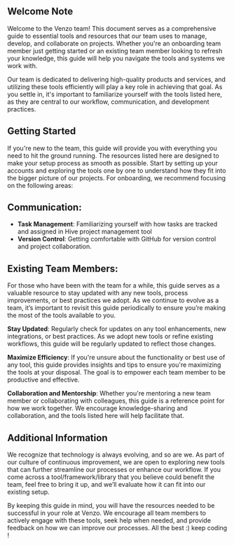 ## Welcome Note 

Welcome to the Venzo team! This document serves as a comprehensive guide to essential tools and resources that our team uses to manage, develop, and collaborate on projects. Whether you're an onboarding team member just getting started or an existing team member looking to refresh your knowledge, this guide will help you navigate the tools and systems we work with.

Our team is dedicated to delivering high-quality products and services, and utilizing these tools efficiently will play a key role in achieving that goal. As you settle in, it's important to familiarize yourself with the tools listed here, as they are central to our workflow, communication, and development practices.

##  Getting Started

If you're new to the team, this guide will provide you with everything you need to hit the ground running. The resources listed here are designed to make your setup process as smooth as possible. Start by setting up your accounts and exploring the tools one by one to understand how they fit into the bigger picture of our projects. For onboarding, we recommend focusing on the following areas:

## Communication: 

- **Task Management**: Familiarizing yourself with how tasks are tracked and assigned in Hive project management tool
- **Version Control**: Getting comfortable with GitHub for version control and project collaboration.


## Existing Team Members:

For those who have been with the team for a while, this guide serves as a valuable resource to stay updated with any new tools, process improvements, or best practices we adopt. As we continue to evolve as a team, it’s important to revisit this guide periodically to ensure you’re making the most of the tools available to you.

**Stay Updated**: Regularly check for updates on any tool enhancements, new integrations, or best practices. As we adopt new tools or refine existing workflows, this guide will be regularly updated to reflect those changes.

**Maximize Efficiency**: If you're unsure about the functionality or best use of any tool, this guide provides insights and tips to ensure you're maximizing the tools at your disposal. The goal is to empower each team member to be productive and effective.

**Collaboration and Mentorship**: Whether you're mentoring a new team member or collaborating with colleagues, this guide is a reference point for how we work together. We encourage knowledge-sharing and collaboration, and the tools listed here will help facilitate that.

## Additional Information
We recognize that technology is always evolving, and so are we. As part of our culture of continuous improvement, we are open to exploring new tools that can further streamline our processes or enhance our workflow. If you come across a tool/framework/library that you believe could benefit the team, feel free to bring it up, and we’ll evaluate how it can fit into our existing setup.

By keeping this guide in mind, you will have the resources needed to be successful in your role at Venzo. We encourage all team members to actively engage with these tools, seek help when needed, and provide feedback on how we can improve our processes. All the best :) keep coding !






